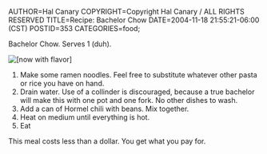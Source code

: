 AUTHOR=Hal Canary
COPYRIGHT=Copyright Hal Canary / ALL RIGHTS RESERVED
TITLE=Recipe: Bachelor Chow
DATE=2004-11-18 21:55:21-06:00 (CST)
POSTID=353
CATEGORIES=food;

Bachelor Chow. Serves 1 (duh).

![[now with flavor]](https://halcanary.org/images/bachelor_chow.jpg)

1.  Make some ramen noodles. Feel free to substitute whatever other pasta or rice you have on hand.
2.  Drain water. Use of a collinder is discouraged, because a true bachelor will make this with one pot and one fork. No other dishes to wash.
3.  Add a can of Hormel chili with beans. Mix together.
4.  Heat on medium until everything is hot.
5.  Eat

This meal costs less than a dollar. You get what you pay for.
